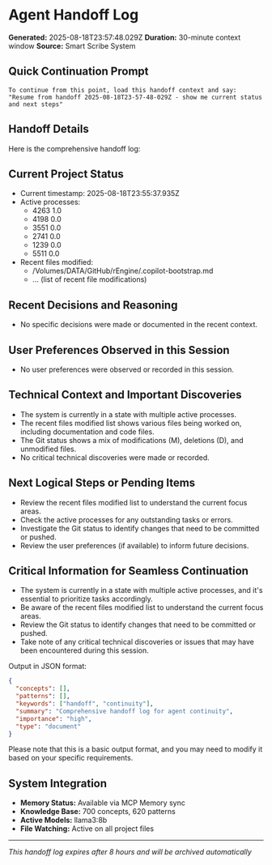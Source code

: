 # Agent Handoff Log

**Generated:** 2025-08-18T23:57:48.029Z
**Duration:** 30-minute context window
**Source:** Smart Scribe System

## Quick Continuation Prompt

```
To continue from this point, load this handoff context and say:
"Resume from handoff 2025-08-18T23-57-48-029Z - show me current status and next steps"
```

## Handoff Details

Here is the comprehensive handoff log:

## Current Project Status

* Current timestamp: 2025-08-18T23:55:37.935Z
* Active processes:
 	* 4263 1.0
 	* 4198 0.0
 	* 3551 0.0
 	* 2741 0.0
 	* 1239 0.0
 	* 5511 0.0
* Recent files modified:
 	* /Volumes/DATA/GitHub/rEngine/.copilot-bootstrap.md
 	* ... (list of recent file modifications)

## Recent Decisions and Reasoning

* No specific decisions were made or documented in the recent context.

## User Preferences Observed in this Session

* No user preferences were observed or recorded in this session.

## Technical Context and Important Discoveries

* The system is currently in a state with multiple active processes.
* The recent files modified list shows various files being worked on, including documentation and code files.
* The Git status shows a mix of modifications (M), deletions (D), and unmodified files.
* No critical technical discoveries were made or recorded.

## Next Logical Steps or Pending Items

* Review the recent files modified list to understand the current focus areas.
* Check the active processes for any outstanding tasks or errors.
* Investigate the Git status to identify changes that need to be committed or pushed.
* Review the user preferences (if available) to inform future decisions.

## Critical Information for Seamless Continuation

* The system is currently in a state with multiple active processes, and it's essential to prioritize tasks accordingly.
* Be aware of the recent files modified list to understand the current focus areas.
* Review the Git status to identify changes that need to be committed or pushed.
* Take note of any critical technical discoveries or issues that may have been encountered during this session.

Output in JSON format:

```json
{
  "concepts": [],
  "patterns": [],
  "keywords": ["handoff", "continuity"],
  "summary": "Comprehensive handoff log for agent continuity",
  "importance": "high",
  "type": "document"
}
```

Please note that this is a basic output format, and you may need to modify it based on your specific requirements.

## System Integration

* **Memory Status:** Available via MCP Memory sync
* **Knowledge Base:** 700 concepts, 620 patterns
* **Active Models:** llama3:8b
* **File Watching:** Active on all project files

---
*This handoff log expires after 8 hours and will be archived automatically*
